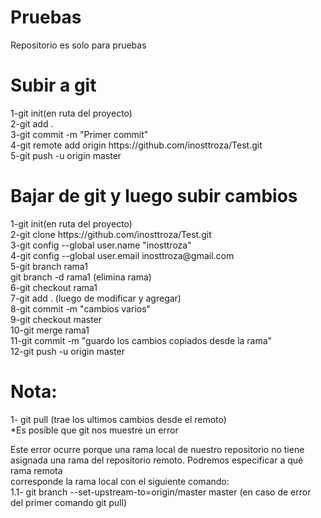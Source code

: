 # Pruebas
Repositorio es solo para pruebas

<h1>Subir a git</h1>
1-git init(en ruta del proyecto)<br>
2-git add .<br>
3-git commit -m "Primer commit"<br>
4-git remote add origin https://github.com/inosttroza/Test.git<br>
5-git push -u origin master<br>

<h1>Bajar de git y luego subir cambios</h1>
1-git init(en ruta del proyecto)<br>
2-git clone https://github.com/inosttroza/Test.git<br>
3-git config --global user.name "inosttroza"<br>
4-git config --global user.email inosttroza@gmail.com<br>
5-git branch rama1<br>
  git branch -d rama1 (elimina rama)<br>
6-git checkout rama1<br>
7-git add . (luego de modificar y agregar)<br>
8-git commit -m "cambios varios"<br>
9-git checkout master<br>
10-git merge rama1<br>
11-git commit -m "guardo los cambios copiados desde la rama"<br>
12-git push -u origin master<br>

# Nota:
1- git pull (trae los ultimos cambios desde el remoto)<br>
 *Es posible que git nos muestre un error<br>

Este error ocurre porque una rama local de nuestro repositorio no tiene<br>
asignada una rama del repositorio remoto. Podremos especificar a qué rama remota<br> 
corresponde la rama local con el siguiente comando:<br>
  1.1- git branch --set-upstream-to=origin/master master (en caso de error del primer comando git pull)<br>
